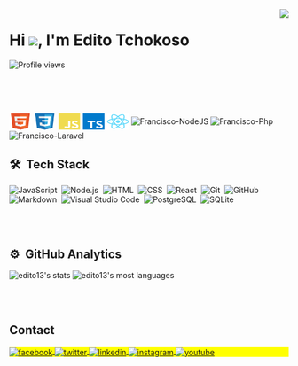 <img align="right" height="590em" src="https://raw.githubusercontent.com/gist/maykbrito/618ef18e3bbb7cdfd200f3a4fc1aabc6/raw/201d47c76006c99fe0dc55ea92e76bdca5537f08/githubcard.svg"/>
<h1 align="left">Hi <img src="https://raw.githubusercontent.com/kaueMarques/kaueMarques/master/hi.gif" height="30px">, I'm Edito Tchokoso</h1>
<p align="left"> <img src="https://komarev.com/ghpvc/?username=edito13&color=blue" alt="Profile views" /> </p>

<br><br>

<div style="display: inline_block"><br>
  <img align="center" alt="Francisco-HTML" height="30" width="40" src="https://raw.githubusercontent.com/devicons/devicon/master/icons/html5/html5-original.svg">
  <img align="center" alt="Francisco-CSS" height="30" width="40" src="https://raw.githubusercontent.com/devicons/devicon/master/icons/css3/css3-original.svg">
  <img align="center" alt="Francisco-Js" height="30" width="40" src="https://raw.githubusercontent.com/devicons/devicon/master/icons/javascript/javascript-plain.svg">
  <img align="center" alt="Francisco-Ts" height="30" width="40" src="https://raw.githubusercontent.com/devicons/devicon/master/icons/typescript/typescript-plain.svg">
  <img align="center" alt="Francisco-React" height="30" width="40" src="https://raw.githubusercontent.com/devicons/devicon/master/icons/react/react-original.svg">
  <img align="center" alt="Francisco-NodeJS" height="30" width="40" src="https://cdn.jsdelivr.net/gh/devicons/devicon/icons/nodejs/nodejs-original.svg" />
  <img align="center" alt="Francisco-Php" height="30" width="40" src="https://cdn.jsdelivr.net/gh/devicons/devicon/icons/php/php-original.svg" />
  <img align="center" alt="Francisco-Laravel" height="30" width="40" src="https://cdn.jsdelivr.net/gh/devicons/devicon/icons/laravel/laravel-plain-wordmark.svg" />     
</div>

## 🛠 &nbsp;Tech Stack

![JavaScript](https://img.shields.io/badge/-JavaScript-05122A?style=flat&logo=javascript)&nbsp;
![Node.js](https://img.shields.io/badge/-Node.js-05122A?style=flat&logo=node.js)&nbsp;
![HTML](https://img.shields.io/badge/-HTML-05122A?style=flat&logo=HTML5)&nbsp;
![CSS](https://img.shields.io/badge/-CSS-05122A?style=flat&logo=CSS3&logoColor=1572B6)&nbsp;
![React](https://img.shields.io/badge/-React-05122A?style=flat&logo=react)&nbsp;
![Git](https://img.shields.io/badge/-Git-05122A?style=flat&logo=git)&nbsp;
![GitHub](https://img.shields.io/badge/-GitHub-05122A?style=flat&logo=github)&nbsp;
![Markdown](https://img.shields.io/badge/-Markdown-05122A?style=flat&logo=markdown)&nbsp;
![Visual Studio Code](https://img.shields.io/badge/-Visual%20Studio%20Code-05122A?style=flat&logo=visual-studio-code&logoColor=007ACC)&nbsp;
![PostgreSQL](https://img.shields.io/badge/-PostgreSQL-05122A?style=flat&logo=postgresql)&nbsp;
![SQLite](https://img.shields.io/badge/-SQLite-05122A?style=flat&logo=sqlite)&nbsp;

<br><br>

## ⚙️ &nbsp;GitHub Analytics

<p align="left">
<img width="530em" src="https://github-readme-stats.vercel.app/api?username=edito13&show_icons=true&theme=vision-friendly-dark" alt="edito13's stats"/>
<img width="530em" src="https://github-readme-stats.vercel.app/api/top-langs/?username=edito13&layout=compact&theme=vision-friendly-dark" alt="edito13's most languages"/>
</p>

<br><br>

## Contact

<p align="left" style="background:yellow">
<a href="https://facebook.io/edito13" target="_blank">
  <img align="center" src="https://img.shields.io/badge/-edito13-05122A?style=flat&logo=facebook" alt="facebook"/>
</a>
<a href="https://twitter.com/edito13" target="_blank">
  <img align="center" src="https://img.shields.io/badge/-edito13-05122A?style=flat&logo=twitter" alt="twitter"/>  
</a>
<a href="https://linkedin.com/in/edito13" target="_blank">
  <img align="center" src="https://img.shields.io/badge/-edito13-05122A?style=flat&logo=linkedin" alt="linkedin"/>
</a>
<a href="https://instagram.com/edito13" target="_blank">
 <img align="center" src="https://img.shields.io/badge/-edito13-05122A?style=flat&logo=instagram" alt="instagram"/>
</a>
<a href="https://youtube.com/edito13" target="_blank">
 <img align="center" src="https://img.shields.io/badge/-edito13-05122A?style=flat&logo=youtube" alt="youtube"/>
</a>
</p>

